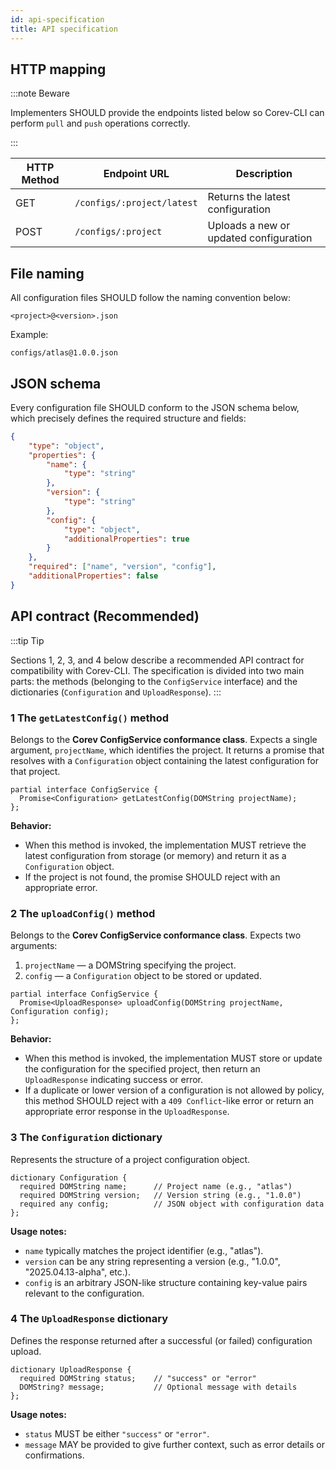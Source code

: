 ```yaml
---
id: api-specification
title: API specification
---
```


## HTTP mapping
:::note Beware

Implementers SHOULD provide the endpoints listed below so Corev-CLI can perform `pull` and `push` operations correctly.

:::

| HTTP Method | Endpoint URL               | Description                            |
|-------------|----------------------------|----------------------------------------|
| GET         | `/configs/:project/latest` | Returns the latest configuration       |
| POST        | `/configs/:project`        | Uploads a new or updated configuration |

## File naming

All configuration files SHOULD follow the naming convention below:

```
<project>@<version>.json
```

Example:

```
configs/atlas@1.0.0.json
```

## JSON schema

Every configuration file SHOULD conform to the JSON schema below, which precisely defines the required structure and fields:

```json
{
	"type": "object",
	"properties": {
		"name": {
			"type": "string"
		},
		"version": {
			"type": "string"
		},
		"config": {
			"type": "object",
			"additionalProperties": true
		}
	},
	"required": ["name", "version", "config"],
	"additionalProperties": false
}
```

## API contract (Recommended)
:::tip Tip

Sections 1, 2, 3, and 4 below describe a recommended API contract for compatibility with Corev-CLI. The specification is divided into two main parts: the methods (belonging to the `ConfigService` interface) and the dictionaries (`Configuration` and `UploadResponse`).
:::

### 1 The `getLatestConfig()` method

Belongs to the **Corev ConfigService conformance class**.
Expects a single argument, `projectName`, which identifies the project. It returns a promise that resolves with a `Configuration` object containing the latest configuration for that project.

```webidl
partial interface ConfigService {
  Promise<Configuration> getLatestConfig(DOMString projectName);
};
```

**Behavior:**
- When this method is invoked, the implementation MUST retrieve the latest configuration from storage (or memory) and return it as a `Configuration` object.
- If the project is not found, the promise SHOULD reject with an appropriate error.

### 2 The `uploadConfig()` method

Belongs to the **Corev ConfigService conformance class**.
Expects two arguments:
1. `projectName` — a DOMString specifying the project.
2. `config` — a `Configuration` object to be stored or updated.

```webidl
partial interface ConfigService {
  Promise<UploadResponse> uploadConfig(DOMString projectName, Configuration config);
};
```

**Behavior:**
- When this method is invoked, the implementation MUST store or update the configuration for the specified project, then return an `UploadResponse` indicating success or error.
- If a duplicate or lower version of a configuration is not allowed by policy, this method SHOULD reject with a `409 Conflict`-like error or return an appropriate error response in the `UploadResponse`.

### 3 The `Configuration` dictionary

Represents the structure of a project configuration object.

```webidl
dictionary Configuration {
  required DOMString name;      // Project name (e.g., "atlas")
  required DOMString version;   // Version string (e.g., "1.0.0")
  required any config;          // JSON object with configuration data
};
```

**Usage notes:**
- `name` typically matches the project identifier (e.g., "atlas").
- `version` can be any string representing a version (e.g., "1.0.0", "2025.04.13-alpha", etc.).
- `config` is an arbitrary JSON-like structure containing key-value pairs relevant to the configuration.

### 4 The `UploadResponse` dictionary

Defines the response returned after a successful (or failed) configuration upload.

```webidl
dictionary UploadResponse {
  required DOMString status;    // "success" or "error"
  DOMString? message;           // Optional message with details
};
```

**Usage notes:**
- `status` MUST be either `"success"` or `"error"`.
- `message` MAY be provided to give further context, such as error details or confirmations.
